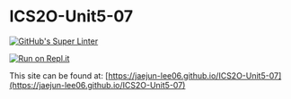 # ICS2O-Unit5-07

[![GitHub's Super Linter](https://github.com/jaejun-lee06/ICS2O-Unit5-07/workflows/GitHub's%20Super%20Linter/badge.svg)](https://github.com/jaejun-lee06/ICS2O-Unit5-07/actions)

[![Run on Repl.it](https://repl.it/badge/github/jaejun-lee06/ICS2O-Unit5-07)](https://repl.it/github/jaejun-lee06/ICS2O-Unit5-07)

This site can be found at: [https://jaejun-lee06.github.io/ICS2O-Unit5-07](https://jaejun-lee06.github.io/ICS2O-Unit5-07)
